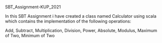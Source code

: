 SBT_Assignment-KUP_2021

In this SBT Assignment i have created a class named Calculator using scala which contains the implementation of the following operations:

Add, Subtract, Multiplication, Division, Power, Absolute, Modulus, Maximum of Two, Minimum of Two
